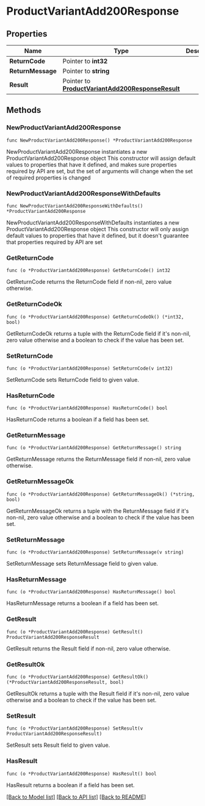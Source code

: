 # ProductVariantAdd200Response

## Properties

Name | Type | Description | Notes
------------ | ------------- | ------------- | -------------
**ReturnCode** | Pointer to **int32** |  | [optional] 
**ReturnMessage** | Pointer to **string** |  | [optional] 
**Result** | Pointer to [**ProductVariantAdd200ResponseResult**](ProductVariantAdd200ResponseResult.md) |  | [optional] 

## Methods

### NewProductVariantAdd200Response

`func NewProductVariantAdd200Response() *ProductVariantAdd200Response`

NewProductVariantAdd200Response instantiates a new ProductVariantAdd200Response object
This constructor will assign default values to properties that have it defined,
and makes sure properties required by API are set, but the set of arguments
will change when the set of required properties is changed

### NewProductVariantAdd200ResponseWithDefaults

`func NewProductVariantAdd200ResponseWithDefaults() *ProductVariantAdd200Response`

NewProductVariantAdd200ResponseWithDefaults instantiates a new ProductVariantAdd200Response object
This constructor will only assign default values to properties that have it defined,
but it doesn't guarantee that properties required by API are set

### GetReturnCode

`func (o *ProductVariantAdd200Response) GetReturnCode() int32`

GetReturnCode returns the ReturnCode field if non-nil, zero value otherwise.

### GetReturnCodeOk

`func (o *ProductVariantAdd200Response) GetReturnCodeOk() (*int32, bool)`

GetReturnCodeOk returns a tuple with the ReturnCode field if it's non-nil, zero value otherwise
and a boolean to check if the value has been set.

### SetReturnCode

`func (o *ProductVariantAdd200Response) SetReturnCode(v int32)`

SetReturnCode sets ReturnCode field to given value.

### HasReturnCode

`func (o *ProductVariantAdd200Response) HasReturnCode() bool`

HasReturnCode returns a boolean if a field has been set.

### GetReturnMessage

`func (o *ProductVariantAdd200Response) GetReturnMessage() string`

GetReturnMessage returns the ReturnMessage field if non-nil, zero value otherwise.

### GetReturnMessageOk

`func (o *ProductVariantAdd200Response) GetReturnMessageOk() (*string, bool)`

GetReturnMessageOk returns a tuple with the ReturnMessage field if it's non-nil, zero value otherwise
and a boolean to check if the value has been set.

### SetReturnMessage

`func (o *ProductVariantAdd200Response) SetReturnMessage(v string)`

SetReturnMessage sets ReturnMessage field to given value.

### HasReturnMessage

`func (o *ProductVariantAdd200Response) HasReturnMessage() bool`

HasReturnMessage returns a boolean if a field has been set.

### GetResult

`func (o *ProductVariantAdd200Response) GetResult() ProductVariantAdd200ResponseResult`

GetResult returns the Result field if non-nil, zero value otherwise.

### GetResultOk

`func (o *ProductVariantAdd200Response) GetResultOk() (*ProductVariantAdd200ResponseResult, bool)`

GetResultOk returns a tuple with the Result field if it's non-nil, zero value otherwise
and a boolean to check if the value has been set.

### SetResult

`func (o *ProductVariantAdd200Response) SetResult(v ProductVariantAdd200ResponseResult)`

SetResult sets Result field to given value.

### HasResult

`func (o *ProductVariantAdd200Response) HasResult() bool`

HasResult returns a boolean if a field has been set.


[[Back to Model list]](../README.md#documentation-for-models) [[Back to API list]](../README.md#documentation-for-api-endpoints) [[Back to README]](../README.md)


